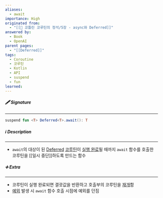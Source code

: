 ```yaml
---
aliases:
  - await
importance: High
originated from:
  - "[[📘 코틀린 코루틴의 정석/5장 - async와 Deferred]]"
answered by:
  - Book
  - OpenAI
parent pages:
  - "[[Deferred]]"
tags:
  - Coroutine
  - 코루틴
  - Kotlin
  - API
  - suspend
  - fun
learned:
---
```

##### 🖋️ Signature
---
```Kotlin
suspend fun <T> Deferred<T>.await(): T
```

##### ℹ️ Description
---
- `await`의 대상이 된 [Deferred](Deferred.md) [코루틴](코루틴.md)이 [실행 완료](실행%20완료.md)될 때까지 `await` 함수를 호출한 코루틴을 [[일시 중단]]하도록 만드는 함수

##### ➕ Extra
---
- 코루틴이 실행 완료되면 결괏값을 반환하고 호출부의 코루틴을 [재개](재개.md)함
- [예외](예외.md) 발생 시 `await` 함수 호출 시점에 예외를 던짐
